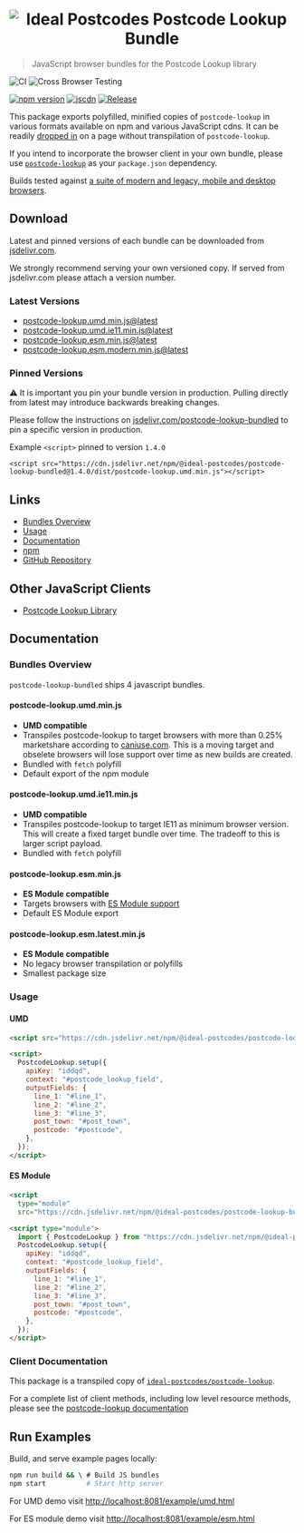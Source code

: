 <h1 align="center">
  <img src="https://img.ideal-postcodes.co.uk/Postcode%20Lookup%20Logo@3x.png" alt="Ideal Postcodes Postcode Lookup Bundle">
</h1>

> JavaScript browser bundles for the Postcode Lookup library

![CI](https://github.com/ideal-postcodes/postcode-lookup-bundled/workflows/CI/badge.svg)
![Cross Browser Testing](https://github.com/ideal-postcodes/postcode-lookup-bundled/workflows/Cross%20Browser%20Testing/badge.svg?branch=saucelabs)

[![npm version](https://badge.fury.io/js/%40ideal-postcodes%2Fpostcode-lookup-bundled.svg)](https://badge.fury.io/js/%40ideal-postcodes%2Fpostcode-lookup-bundled)
[![jscdn](https://badgen.net/jsdelivr/v/npm/@ideal-postcodes/postcode-lookup-bundled)](https://cdn.jsdelivr.net/npm/@ideal-postcodes/postcode-lookup-bundled/dist/)
[![Release](https://github.com/ideal-postcodes/postcode-lookup-bundled/workflows/Release/badge.svg)](https://github.com/ideal-postcodes/postcode-lookup-bundled/actions)

This package exports polyfilled, minified copies of `postcode-lookup` in various formats available on npm and various JavaScript cdns. It can be readily [dropped in](#usage) on a page without transpilation of `postcode-lookup`.

If you intend to incorporate the browser client in your own bundle, please use [`postcode-lookup`](https://github.com/ideal-postcodes/postcode-lookup) as your `package.json` dependency.

Builds tested against [a suite of modern and legacy, mobile and desktop browsers](https://github.com/ideal-postcodes/supported-browsers).

## Download

Latest and pinned versions of each bundle can be downloaded from [jsdelivr.com](https://www.jsdelivr.com).

We strongly recommend serving your own versioned copy. If served from jsdelivr.com please attach a version number.

### Latest Versions

- [postcode-lookup.umd.min.js@latest](https://cdn.jsdelivr.net/npm/@ideal-postcodes/postcode-lookup-bundled/dist/postcode-lookup.umd.min.js)
- [postcode-lookup.umd.ie11.min.js@latest](https://cdn.jsdelivr.net/npm/@ideal-postcodes/postcode-lookup-bundled/dist/postcode-lookup.umd.ie11.min.js)
- [postcode-lookup.esm.min.js@latest](https://cdn.jsdelivr.net/npm/@ideal-postcodes/postcode-lookup-bundled/dist/postcode-lookup.esm.min.js)
- [postcode-lookup.esm.modern.min.js@latest](https://cdn.jsdelivr.net/npm/@ideal-postcodes/postcode-lookup-bundled/dist/postcode-lookup.esm.modern.min.js)

### Pinned Versions

⚠️ It is important you pin your bundle version in production. Pulling directly from latest may introduce backwards breaking changes.

Please follow the instructions on [jsdelivr.com/postcode-lookup-bundled](https://www.jsdelivr.com/package/npm/@ideal-postcodes/postcode-lookup-bundled) to pin a specific version in production.

Example `<script>` pinned to version `1.4.0`

```
<script src="https://cdn.jsdelivr.net/npm/@ideal-postcodes/postcode-lookup-bundled@1.4.0/dist/postcode-lookup.umd.min.js"></script>
```

## Links

- [Bundles Overview](#bundles-overview)
- [Usage](#usage)
- [Documentation](https://postcode-lookup.ideal-postcodes.dev/)
- [npm](https://www.npmjs.com/package/@ideal-postcodes/postcode-lookup-bundled)
- [GitHub Repository](https://github.com/ideal-postcodes/postcode-lookup-bundled)

## Other JavaScript Clients

- [Postcode Lookup Library](https://github.com/ideal-postcodes/postcode-lookup)

## Documentation

### Bundles Overview

`postcode-lookup-bundled` ships 4 javascript bundles.

#### postcode-lookup.umd.min.js

- **UMD compatible**
- Transpiles postcode-lookup to target browsers with more than 0.25% marketshare according to [caniuse.com](https://caniuse.com/usage-table). This is a moving target and obselete browsers will lose support over time as new builds are created.
- Bundled with `fetch` polyfill
- Default export of the npm module

#### postcode-lookup.umd.ie11.min.js

- **UMD compatible**
- Transpiles postcode-lookup to target IE11 as minimum browser version. This will create a fixed target bundle over time. The tradeoff to this is larger script payload.
- Bundled with `fetch` polyfill

#### postcode-lookup.esm.min.js

- **ES Module compatible**
- Targets browsers with [ES Module support](https://caniuse.com/#search=module)
- Default ES Module export

#### postcode-lookup.esm.latest.min.js

- **ES Module compatible**
- No legacy browser transpilation or polyfills
- Smallest package size

### Usage

#### UMD

```html
<script src="https://cdn.jsdelivr.net/npm/@ideal-postcodes/postcode-lookup-bundled/dist/postcode-lookup.umd.min.js"></script>

<script>
  PostcodeLookup.setup({
    apiKey: "iddqd",
    context: "#postcode_lookup_field",
    outputFields: {
      line_1: "#line_1",
      line_2: "#line_2",
      line_3: "#line_3",
      post_town: "#post_town",
      postcode: "#postcode",
    },
  });
</script>
```

#### ES Module

```html
<script
  type="module"
  src="https://cdn.jsdelivr.net/npm/@ideal-postcodes/postcode-lookup-bundled/dist/postcode-lookup.esm.min.js"></script>

<script type="module">
  import { PostcodeLookup } from "https://cdn.jsdelivr.net/npm/@ideal-postcodes/postcode-lookup-bundled/dist/postcode-lookup.esm.min.js";
  PostcodeLookup.setup({
    apiKey: "iddqd",
    context: "#postcode_lookup_field",
    outputFields: {
      line_1: "#line_1",
      line_2: "#line_2",
      line_3: "#line_3",
      post_town: "#post_town",
      postcode: "#postcode",
    },
  });
</script>
```

### Client Documentation

This package is a transpiled copy of [`ideal-postcodes/postcode-lookup`](https://github.com/ideal-postcodes/postcode-lookup).

For a complete list of client methods, including low level resource methods, please see the [postcode-lookup documentation](https://postcode-lookup.ideal-postcodes.dev/#documentation)

## Run Examples

Build, and serve example pages locally:

```bash
npm run build && \ # Build JS bundles
npm start          # Start http server
```

For UMD demo visit [http://localhost:8081/example/umd.html](http://localhost:8081/example/umd.html)

For ES module demo visit [http://localhost:8081/example/esm.html](http://localhost:8081/example/esm.html)
